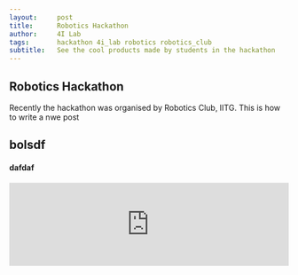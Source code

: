 ```yaml
---
layout:     post
title:      Robotics Hackathon
author:     4I Lab
tags: 		hackathon 4i_lab robotics robotics_club
subtitle:  	See the cool products made by students in the hackathon
---
```

<!-- Start Writing Below in Markdown -->

## Robotics Hackathon


Recently the hackathon was organised by Robotics Club, IITG.
This is how to write a nwe post


## bolsdf

#### dafdaf

<iframe width="100%" src="https://www.youtube.com/embed/7cEAo5dNoUE" frameborder="0" allow="accelerometer; autoplay; encrypted-media; gyroscope; picture-in-picture" allowfullscreen></iframe>